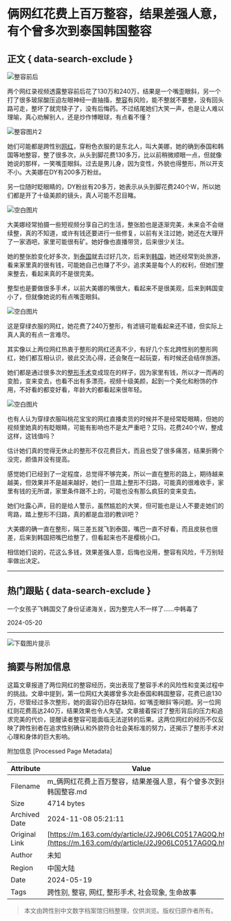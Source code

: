 # 俩网红花费上百万整容，结果差强人意，有个曾多次到泰国韩国整容

## 正文 { data-search-exclude }


![整容前后](https://nimg.ws.126.net/?url=http%3A%2F%2Fdingyue.ws.126.net%2F2024%2F0519%2F3903cc54j00sdqlyt003dd000n0014xm.jpg&thumbnail=750x2147483647&quality=75&type=jpg)

两个网红录视频透露整容前后花了130万和240万，结果是一个嘴歪眼斜，另一个打了很多玻尿酸压迫左眼神经一直抽搐，[整容](https://news.163.com/news/search?keyword=%E6%95%B4%E5%AE%B9)有风险，能不整就不要整，没有回头路可走，整坏了就完犊子了，没有后悔药。不过结尾她们大笑一声，也是让人难以理喻，真心劝解别人，还是炒作博眼球，有点看不懂？

![整容图片2](https://nimg.ws.126.net/?url=http%3A%2F%2Fdingyue.ws.126.net%2F2024%2F0519%2F3903cc54j00sdqlyt003dd000n0014xm.jpg&thumbnail=750x2147483647&quality=75&type=webp)

她们可能都是跨性别[网红](https://news.163.com/news/search?keyword=%E7%BD%91%E7%BA%A2)，穿粉色衣服的是东北人，叫大美娜，她的确到泰国和韩国等地整容，整了很多次，从头到脚花费130多万，比以前稍微顺眼一点，但就像她说的那样，一笑嘴歪眼斜。过去是男儿身，因为变性，外貌也得整形，所以开支不小。大美娜在DY有200多万粉丝。

另一位随时眨眼睛的，DY粉丝有20多万，她表示从头到脚花费240个W，所以她们都是开了十级美颜的镜头，真人可能不忍目睹。

![空白图片](https://static.ws.126.net/163/frontend/images/2022/empty.png)

大美娜经常拍摄一些短视频分享自己的生活，整张脸也是逐渐完美，未来会不会继续整，真的不知道，或许有钱还要进行一些修复，以前有关注过她，她还在大理开了一家酒吧，家里可能很有矿。她好像也直播带货，后来很少关注。

她的整张脸变化好多次，到[泰国](https://news.163.com/news/search?keyword=%E6%B3%B0%E5%9B%BD)就去过好几次，后来到[韩国](https://news.163.com/news/search?keyword=%E9%9F%A9%E5%9B%BD)，她还经常到处旅游，看来家里真的很有钱，可能她自己也赚了不少。追求美是每个人的权利，但她们整来整去，看起来真的不是很完美。

整型也是要做很多手术，以前大美娜的嘴很大，看起来不是很美观，后来到韩国变小了，但就像她说的有点嘴歪眼斜。

![空白图片](https://static.ws.126.net/163/frontend/images/2022/empty.png)

这是穿绿衣服的网红，她花费了240万整形，有滤镜可能看起来还不错，但实际上真人真的有点一言难尽。

其实像以上两位网红热衷于整形的网红还真不少，有好几个东北跨性别的整形网红，她们都互相认识，彼此交流心得，还会聚在一起玩耍，有时候还会结伴旅游。

她们都是通过很多次的[整形手术](https://news.163.com/news/search?keyword=%E6%95%B4%E5%BD%A2%E6%89%8B%E6%9C%AF)变成现在的样子，因为家里有钱，所以才一而再的变脸，变来变去，也看不出有多漂亮，视频十级美颜，起到一个美化和粉饰的作用，不好看的都变好看，年龄大的都看起来很年轻。

![空白图片](https://static.ws.126.net/163/frontend/images/2022/empty.png)

也有人认为穿绿衣服叫桃花宝宝的网红直播卖货的时候并不是经常眨眼睛，但她的视频里她真的有眨眼睛，可能有影响也不是太严重吧？艾玛，花费240个W，整成这样，这钱值吗？

估计她们真的觉得无休止的整形不仅花费巨大，而且也受了很多痛苦，结果折腾个没完，颜值并没有提高。

感觉她们已经到了一定程度，总觉得不够完美，所以一直在整形的路上，期待越来越美，但效果并不是越来越好，她们一旦踏上整形不归路，可能真的很难收手，家里有钱的无所谓，家里条件跟不上的，可能也没有那么疯狂的变来变去。

她们吐露心声，目的是给人警示，虽然尴尬的大笑，但可能也是让人不要走她们的弯路，踏上整形不归路，真的都是血泪的教训吧？

大美娜的确一直在整形，隔三差五就飞到泰国，嘴巴一直不好看，而且皮肤也很差，后来到韩国把嘴巴给整了，但看起来也不是樱桃小口。

相信她们说的，花这么多钱，效果差强人意，后悔也没用，整容有风险，千万别轻率做出决定。

---

## 热门跟贴 { data-search-exclude }

一个女孩子飞韩国交了身份证递海关，因为整完人不一样了……中韩毒了

2024-05-20

---

![下载图片提示](//static.ws.126.net/163/frontend/images/toast-download.png)

## 摘要与附加信息

<!-- tcd_abstract -->
这篇文章报道了两位网红的整容经历，突出表现了整容手术的风险性和变美过程中的挑战。文章中提到，第一位网红大美娜曾多次赴泰国和韩国整容，花费已逾130万，尽管经过多次整形，她的面容仍旧存在缺陷，如‘嘴歪眼斜’等问题。另一位网红则花费高达240万，结果效果也令人失望。文章接着探讨了整形背后的压力和追求完美的代价，提醒读者整容可能面临无法逆转的后果。这两位网红的经历不仅反映了跨性别者在追求性别确认和外貌符合社会美标准的努力，还揭示了整形手术对心理和身体的巨大影响。
<!-- tcd_abstract_end -->

附加信息 [Processed Page Metadata]

| Attribute       | Value                                  |
|-----------------|----------------------------------------|
| Filename        | m_俩网红花费上百万整容，结果差强人意，有个曾多次到泰国韩国整容.md                             |
| Size            | 4714 bytes                           |
| Archived Date   | 2024-11-08 05:21:11                             |
| Original Link   | [https://m.163.com/dy/article/J2J906LC0517AG0Q.html](https://m.163.com/dy/article/J2J906LC0517AG0Q.html)                       |
| Author          | 未知                               |
| Region          | 中国大陆                               |
| Date            | 2024-05-19                                 |
| Tags            | 跨性别, 整容, 网红, 整形手术, 社会现象, 生命故事                                 |
>
> 本文由跨性别中文数字档案馆归档整理，仅供浏览。版权归原作者所有。
>